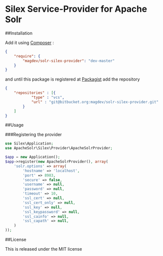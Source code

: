 # Silex Service-Provider for Apache Solr

##Installation

Add it using [Composer](http://getcomposer.org/) :

```json
{
    "require": {
        "magdev/solr-silex-provider": "dev-master"
    }
}
```

and until this package is registered at [Packagist](https://packagist.org/) add the repository

```json
{
    "repositories" : [{
            "type" : "vcs",
            "url" : "git@bitbucket.org:magdev/solr-silex-provider.git"
        }
    ]
}
```

##Usage

###Registering the provider

```php
use Silex\Application;
use ApacheSolr\Silex\Provider\ApacheSolrProvider;

$app = new Application();
$app->register(new ApacheSolrProvider(), array(
    'solr.options' => array(
        'hostname' => 'localhost',
        'port' => 8983,
        'secure' => false,
        'username' => null,
        'password' => null,
        'timeout' => 10,
        'ssl_cert' => null,
        'ssl_cert_only' => null,
        'ssl_key' => null,
        'ssl_keypassword' => null,
        'ssl_cainfo' => null,
        'ssl_capath' => null,
    )
));
```

##License

This is released under the MIT license